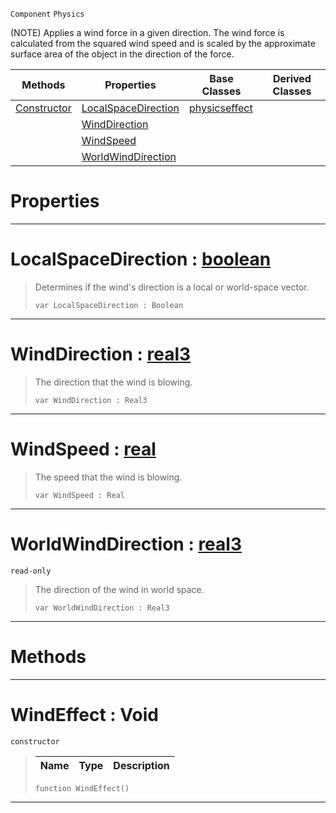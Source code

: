 `Component` `Physics`



(NOTE) Applies a wind force in a given direction. The wind force is calculated from the squared wind speed and is scaled by the approximate surface area of the object in the direction of the force.

|Methods|Properties|Base Classes|Derived Classes|
|---|---|---|---|
|[ Constructor](https://github.com/PlasmaEngine/PlasmaDocs/tree/master/docs/C%2B%2B/code_reference/class_reference/windeffect.markdown#windeffect-void)|[ LocalSpaceDirection](https://github.com/PlasmaEngine/PlasmaDocs/tree/master/docs/C%2B%2B/code_reference/class_reference/windeffect.markdown#localspacedirection-plasma)|[physicseffect](https://github.com/PlasmaEngine/PlasmaDocs/tree/master/docs/C%2B%2B/code_reference/class_reference/physicseffect.markdown)| |
| |[ WindDirection](https://github.com/PlasmaEngine/PlasmaDocs/tree/master/docs/C%2B%2B/code_reference/class_reference/windeffect.markdown#winddirection-plasma-engin)| | |
| |[ WindSpeed](https://github.com/PlasmaEngine/PlasmaDocs/tree/master/docs/C%2B%2B/code_reference/class_reference/windeffect.markdown#windspeed-plasma-engine-do)| | |
| |[ WorldWindDirection](https://github.com/PlasmaEngine/PlasmaDocs/tree/master/docs/C%2B%2B/code_reference/class_reference/windeffect.markdown#worldwinddirection-plasma)| | |


 #  Properties


---  
 #  LocalSpaceDirection : [boolean](https://github.com/PlasmaEngine/PlasmaDocs/tree/master/docs/C%2B%2B/code_reference/lightning_base_types/boolean.markdown)

> Determines if the wind's direction is a local or world-space vector.
> ``` lang=cpp, name=Lightning
> var LocalSpaceDirection : Boolean


---  
 #  WindDirection : [real3](https://github.com/PlasmaEngine/PlasmaDocs/tree/master/docs/C%2B%2B/code_reference/lightning_base_types/real3.markdown)

> The direction that the wind is blowing.
> ``` lang=cpp, name=Lightning
> var WindDirection : Real3


---  
 #  WindSpeed : [real](https://github.com/PlasmaEngine/PlasmaDocs/tree/master/docs/C%2B%2B/code_reference/lightning_base_types/real.markdown)

> The speed that the wind is blowing.
> ``` lang=cpp, name=Lightning
> var WindSpeed : Real


---  
 #  WorldWindDirection : [real3](https://github.com/PlasmaEngine/PlasmaDocs/tree/master/docs/C%2B%2B/code_reference/lightning_base_types/real3.markdown)

 `read-only`

> The direction of the wind in world space.
> ``` lang=cpp, name=Lightning
> var WorldWindDirection : Real3


---  
 #  Methods


---  
 #  WindEffect : Void

 `constructor`

> 
> |Name|Type|Description|
> |---|---|---|
> ``` lang=cpp, name=Lightning
> function WindEffect()
> ``` 


---  
 

 